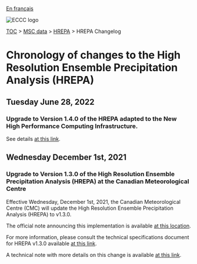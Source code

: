 [En français](changelog_hrepa_fr.md)

![ECCC logo](../../img_eccc-logo.png)

[TOC](../../readme_en.md) > [MSC data](../readme_en.md) > [HREPA](readme_hrepa_en.md) > HREPA Changelog

# Chronology of changes to the High Resolution Ensemble Precipitation Analysis (HREPA)

## Tuesday June 28, 2022

### Upgrade to Version 1.4.0 of the HREPA adapted to the New High Performance Computing Infrastructure.

See details [at this link](../changelog_multisystems_en.md).

## Wednesday December 1st, 2021

### Upgrade to Version 1.3.0 of the High Resolution Ensemble Precipitation Analysis (HREPA) at the Canadian Meteorological Centre

Effective Wednesday, December 1st, 2021, the Canadian Meteorological Centre (CMC) will update the High Resolution Ensemble Precipitation Analysis (HREPA) to v1.3.0.


The official note announcing this implementation is available [at this location](https://dd.meteo.gc.ca/doc/genots/2021/11/26/NOCN03_CWAO_262118___50159).

For more information, please consult the technical specifications document for HREPA v1.3.0 available [at this link](https://collaboration.cmc.ec.gc.ca/cmc/CMOI/product_guide/docs/tech_specifications/tech_specifications_HREPA_1.3.0_e.pdf).

A technical note with more details on this change is available [at this link](https://collaboration.cmc.ec.gc.ca/cmc/CMOI/product_guide/docs/tech_notes/technote_capa_hrepa-130_e.pdf).


